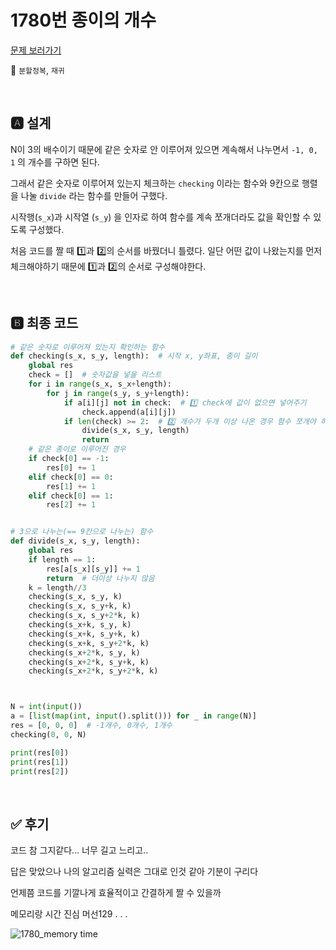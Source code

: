 # 1780번 종이의 개수

[문제 보러가기](https://www.acmicpc.net/problem/1780)

🚩 `분할정복`, `재귀`

<br>

## 🅰 설계

N이 3의 배수이기 때문에 같은 숫자로 안 이루어져 있으면 계속해서 나누면서 `-1, 0, 1` 의 개수를 구하면 된다.

그래서 같은 숫자로 이루어져 있는지 체크하는 `checking` 이라는 함수와 9칸으로 행렬을 나눌 `divide` 라는 함수를 만들어 구했다.

시작행(`s_x`)과 시작열 (`s_y`) 을 인자로 하여 함수를 계속 쪼개더라도 값을 확인할 수 있도록 구성했다.

처음 코드를 짤 때 1️⃣과 2️⃣의 순서를 바꿨더니 틀렸다. 일단 어떤 값이 나왔는지를 먼저 체크해야하기 때문에 1️⃣과 2️⃣의 순서로 구성해야한다.

<br>

## 🅱 최종 코드

```python
# 같은 숫자로 이루어져 있는지 확인하는 함수
def checking(s_x, s_y, length):  # 시작 x, y좌표, 종이 길이
    global res
    check = []  # 숫자값을 넣을 리스트
    for i in range(s_x, s_x+length):
        for j in range(s_y, s_y+length):
            if a[i][j] not in check:  # 1️⃣ check에 값이 없으면 넣어주기
                check.append(a[i][j])
            if len(check) >= 2:  # 2️⃣ 개수가 두개 이상 나온 경우 함수 쪼개야 하므로 쪼개고 리턴
                divide(s_x, s_y, length)
                return
    # 같은 종이로 이루어진 경우
    if check[0] == -1:
        res[0] += 1
    elif check[0] == 0:
        res[1] += 1
    elif check[0] == 1:
        res[2] += 1


# 3으로 나누는(== 9칸으로 나누는) 함수
def divide(s_x, s_y, length):
    global res
    if length == 1:
        res[a[s_x][s_y]] += 1
        return  # 더이상 나누지 않음
    k = length//3
    checking(s_x, s_y, k)
    checking(s_x, s_y+k, k)
    checking(s_x, s_y+2*k, k)
    checking(s_x+k, s_y, k)
    checking(s_x+k, s_y+k, k)
    checking(s_x+k, s_y+2*k, k)
    checking(s_x+2*k, s_y, k)
    checking(s_x+2*k, s_y+k, k)
    checking(s_x+2*k, s_y+2*k, k)



N = int(input())
a = [list(map(int, input().split())) for _ in range(N)]
res = [0, 0, 0]  # -1개수, 0개수, 1개수
checking(0, 0, N)

print(res[0])
print(res[1])
print(res[2])
```

<br>

## ✅ 후기

코드 참 그지같다... 너무 길고 느리고..

답은 맞았으나 나의 알고리즘 실력은 그대로 인것 같아 기분이 구리다

언제쯤 코드를 기깔나게 효율적이고 간결하게 짤 수 있을까

메모리랑 시간 진심 머선129 . . .

![1780_memory time](https://user-images.githubusercontent.com/77573938/116852623-9fd66380-ac2f-11eb-93ca-429ada44fb2e.png)